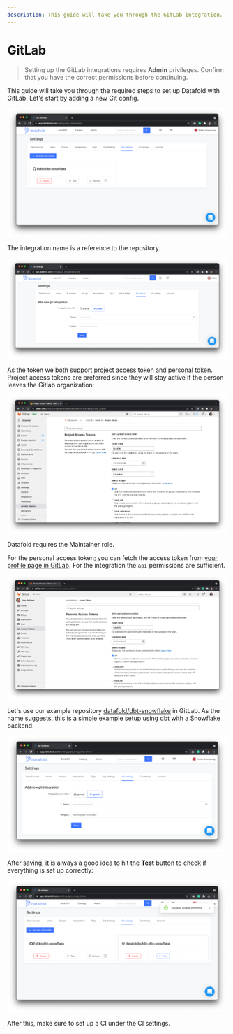 ```yaml
---
description: This guide will take you through the GitLab integration.
---
```


# GitLab

> Setting up the GitLab integrations requires **Admin** privileges. Confirm that you have the correct permissions before continuing.&#x20;


This guide will take you through the required steps to set up Datafold with GitLab. Let's start by adding a new Git config.

![](<../../../.gitbook/assets/image (91).png>)

The integration name is a reference to the repository.

![](<../../../.gitbook/assets/image (234).png>)

As the token we both support [project access token](https://docs.gitlab.com/ee/user/project/settings/project\_access\_tokens.html) and personal token. Project access tokens are preferred since they will stay active if the person leaves the Gitlab organization:

![](<../../../.gitbook/assets/image (264).png>)

Datafold requires the Maintainer role.

For the personal access token; you can fetch the access token from [your profile page in GitLab](https://gitlab.com/-/profile/personal\_access\_tokens). For the integration the `api` permissions are sufficient.

![](<../../../.gitbook/assets/image (10).png>)

Let's use our example repository [datafold/dbt-snowflake](https://gitlab.com/datafold/dbt-snowflake) in GitLab. As the name suggests, this is a simple example setup using dbt with a Snowflake backend.&#x20;

![](<../../../.gitbook/assets/image (174).png>)

After saving, it is always a good idea to hit the **Test** button to check if everything is set up correctly:

![](<../../../.gitbook/assets/image (109).png>)

After this, make sure to set up a CI under the CI settings.
